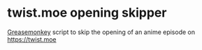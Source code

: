 # twist.moe opening skipper
[Greasemonkey](https://www.greasespot.net/) script to skip the opening of an anime episode on https://twist.moe
